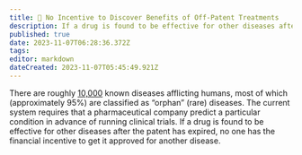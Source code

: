 ```yaml
---
title: 📃 No Incentive to Discover Benefits of Off-Patent Treatments
description: If a drug is found to be effective for other diseases after the patent has expired, no one has the financial incentive to get it approved for another disease.
published: true
date: 2023-11-07T06:28:36.372Z
tags: 
editor: markdown
dateCreated: 2023-11-07T05:45:49.921Z
---
```


There are roughly [10,000](https://www.washingtonpost.com/news/fact-checker/wp/2016/11/17/are-there-really-10000-diseases-and-500-cures/) known diseases afflicting humans, most of which (approximately 95%) are classified as “orphan” (rare) diseases. The current system requires that a pharmaceutical company predict a particular condition in advance of running clinical trials. If a drug is found to be effective for other diseases after the patent has expired, no one has the financial incentive to get it approved for another disease.
